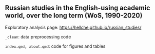 ## Russian studies in the English-using academic world, over the long term (WoS, 1990-2020)

Exploratory analysis page: https://hellche.github.io/russian_studies/

`_clean`: data preprocessing code

`index.qmd, about.qmd`: code for figures and tables
